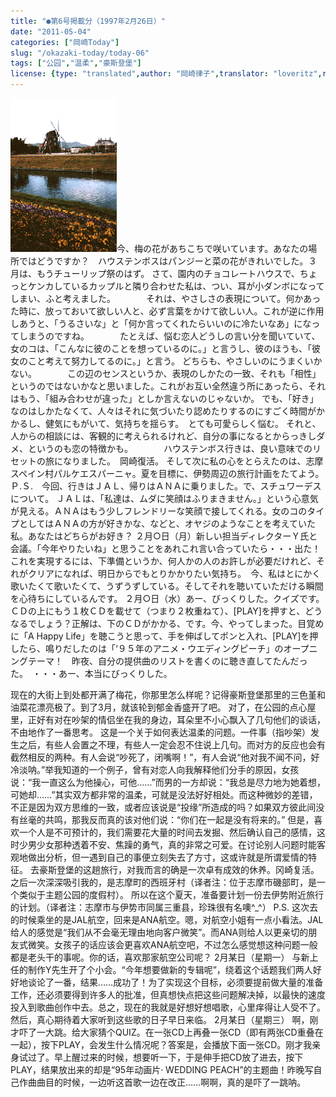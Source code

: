 ```yaml
---
title: "●第6号掲載分（1997年2月26日）"
date: "2011-05-04"
categories: ["岡崎Today"]
slug: "/okazaki-today/today-06"
tags: ["公园","温柔","豪斯登堡"]
license: {type: "translated",author: "岡崎律子",translator: "loveritz",reproduced-url: "http://www.ne.jp/asahi/okazaki/book/today/today6.html",reproduced-website: "岡崎律子Book"}
---
```


[![fuusha](./images/fuusha.gif)](./images/fuusha.gif)今、梅の花があちこちで咲いています。あなたの場所ではどうですか？　ハウステンボスはパンジーと菜の花がきれいでした。３月は、もうチューリップ祭のはず。 さて、園内のチョコレートハウスで、ちょっとケンカしているカップルと隣り合わせた私は、つい、耳が小ダンボになってしまい、ふと考えました。　　　　それは、やさしさの表現について。何かあった時に、放っておいて欲しい人と、必ず言葉をかけて欲しい人。これが逆に作用しあうと、「うるさいな」と「何か言ってくれたらいいのに冷たいなあ」になってしまうのですね。　　　　たとえば、悩む恋人どうしの言い分を聞いていて、女のコは、「こんなに彼のことを想っているのに。」と言うし、彼のほうも、「彼女のこと考えて努力してるのに。」と言う。 どちらも、やさしいのにうまくいかない。　　　　この辺のセンスというか、表現のしかたの一致、それも「相性」というのではないかなと思いました。これがお互い全然違う所にあったら、それはもう、「組み合わせが違った」としか言えないのじゃないか。 でも、「好き」なのはしかたなくて、人々はそれに気づいたり認めたりするのにすごく時間がかかるし、健気にもがいて、気持ちを揺らす。　とても可愛らしく悩む。 それと、人からの相談には、客観的に考えられるけれど、自分の事になるとからっきしダメ、というのも恋の特徴かも。　　　　ハウステンボス行きは、良い意味でのリセットの旅になりました。　岡崎復活。 そして次に私の心をとらえたのは、志摩スペイン村パルケエスパーニャ。夏を目標に、伊勢周辺の旅行計画をたてよう。 Ｐ.Ｓ.　今回、行きはＪＡＬ、帰りはＡＮＡに乗りました。で、スチュワーデスについて。 ＪＡＬは、「私達は、ムダに笑顔はふりまきません。」という心意気が見える。ＡＮＡはもう少しフレンドリーな笑顔で接してくれる。女のコのタイプとしてはＡＮＡの方が好きかな、などと、オヤジのようなことを考えていた私。あなたはどちらがお好き？ ２月○日（月）新しい担当ディレクターＹ氏と会議。「今年やりたいね」と思うことをあれこれ言い合っていたら・・・出た！　これを実現するには、下準備というか、何人かの人のお許しが必要だけれど、それがクリアになれば、明日からでもとりかかりたい気持ち。　今、私はとにかく歌いたくて歌いたくて、うずうずしている。そしてそれを聴いていただける瞬間を心待ちにしているんです。 ２月○日（水）あー、びっくりした。クイズです。ＣＤの上にもう１枚ＣＤを載せて（つまり２枚重ねて）、\[PLAY\]を押すと、どうなるでしょう？正解は、下のＣＤがかかる、です。今、やってしまった。目覚めに「A Happy Life」を聴こうと思って、手を伸ばしてポンと入れ、\[PLAY\]を押したら、鳴りだしたのは「‘９５年のアニメ・ウエディングピーチ」のオープニングテーマ！　昨夜、自分の提供曲のリストを書くのに聴き直してたんだった。　・・・あー、本当にびっくりした。  
  
现在的大街上到处都开满了梅花，你那里怎么样呢？记得豪斯登堡那里的三色堇和油菜花漂亮极了。到了3月，就该轮到郁金香盛开了吧。 对了，在公园的点心屋里，正好有对在吵架的情侣坐在我的身边，耳朵里不小心飘入了几句他们的谈话，不由地作了一番思考。 这是一个关于如何表达温柔的问题。一件事（指吵架）发生之后，有些人会置之不理，有些人一定会忍不住说上几句。而对方的反应也会有截然相反的两种。有人会说“吵死了，闭嘴啊！”，有人会说“他对我不闻不问，好冷淡呐。”举我知道的一个例子，曾有对恋人向我解释他们分手的原因，女孩说：“我一直这么为他操心，可他……”而男的一方却说：“我总是尽力地为她着想，可她却……”其实双方都非常的温柔，可就是没法好好相处。而这种微妙的差错，不正是因为双方思维的一致，或者应该说是“投缘”所造成的吗？如果双方彼此间没有丝毫的共鸣，那我反而真的该对他们说：“你们在一起是没有将来的。” 但是，喜欢一个人是不可预计的，我们需要花大量的时间去发掘、然后确认自己的感情，这时少男少女那种透着不安、焦躁的勇气，真的非常之可爱。在讨论别人问题时能客观地做出分析，但一遇到自己的事便立刻失去了方寸，这或许就是所谓爱情的特征。 去豪斯登堡的这趟旅行，对我而言的确是一次卓有成效的休养。冈崎复活。之后一次深深吸引我的，是志摩町的西班牙村（译者注：位于志摩市磯部町，是一个类似于主题公园的度假村）。 所以在这个夏天，准备要计划一份去伊势附近旅行的计划。（译者注：志摩市与伊势市同属三重县，珍珠很有名噢^\_^） P.S. 这次去的时候乘坐的是JAL航空，回来是ANA航空。嗯，对航空小姐有一点小看法。JAL给人的感觉是“我们从不会毫无理由地向客户微笑”。而ANA则给人以更亲切的朋友式微笑。女孩子的话应该会更喜欢ANA航空吧，不过怎么感觉想这种问题一般都是老头干的事呢。你的话，喜欢那家航空公司呢？ 2月某日（星期一） 与新上任的制作Y先生开了个小会。“今年想要做新的专辑呢”，绕着这个话题我们两人好好地谈论了一番，结果……成功了！为了实现这个目标，必须要提前做大量的准备工作，还必须要得到许多人的批准，但真想快点把这些问题解决掉，以最快的速度投入到歌曲创作中去。总之，现在的我就是好想好想唱歌，心里痒得让人受不了。然后，真心期待着大家听到这些歌的日子早日来临。 2月某日（星期三） 啊，刚才吓了一大跳。给大家猜个QUIZ。在一张CD上再叠一张CD（即有两张CD重叠在一起），按下PLAY，会发生什么情况呢？答案是，会播放下面一张CD。刚才我亲身试过了。早上醒过来的时候，想要听一下，于是伸手把CD放了进去，按下PLAY，结果放出来的却是“95年动画片· WEDDING PEACH”的主题曲！昨晚写自己作曲曲目的时候，一边听这首歌一边在改正……啊啊，真的是吓了一跳呐。
